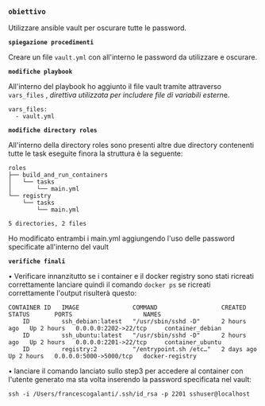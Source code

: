 ### **`obiettivo`**
Utilizzare ansible vault per oscurare tutte le password.

**`spiegazione procedimenti`**

Creare un file `vault.yml` con all'interno le password da utilizzare e oscurare.

**`modifiche playbook`** 

All'interno del playbook ho aggiunto il file vault tramite attraverso `vars_files` , *direttiva utilizzata per includere file di variabili estern*e.

    vars_files:
      - vault.yml
**`modifiche directory roles`**

All'interno della directory roles sono presenti altre due directory contenenti tutte le task eseguite finora la struttura è la seguente:

    roles
    ├── build_and_run_containers
    │   └── tasks
    │       └── main.yml
    └── registry
        └── tasks
            └── main.yml

    5 directories, 2 files
Ho modificato entrambi i main.yml aggiungendo l'uso delle password specificate all'interno del vault

**`verifiche finali`**

• Verificare innanzitutto se i container e il docker registry sono stati ricreati correttamente lanciare quindi il comando `docker ps`
se ricreati correttamente l'output risulterà questo:

    CONTAINER ID   IMAGE               COMMAND                  CREATED       STATUS       PORTS                    NAMES
        ID         ssh_debian:latest   "/usr/sbin/sshd -D"      2 hours ago   Up 2 hours   0.0.0.0:2202->22/tcp     container_debian
        ID         ssh_ubuntu:latest   "/usr/sbin/sshd -D"      2 hours ago   Up 2 hours   0.0.0.0:2201->22/tcp     container_ubuntu
        ID         registry:2          "/entrypoint.sh /etc…"   2 days ago    Up 2 hours   0.0.0.0:5000->5000/tcp   docker-registry
    
• lanciare il comando lanciato sullo step3 per accedere al container con l'utente generato ma sta volta inserendo la password specificata nel vault:

`ssh -i /Users/francescogalanti/.ssh/id_rsa -p 2201 sshuser@localhost` 


